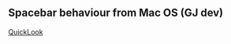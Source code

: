 ## Spacebar behaviour from Mac OS (GJ dev)
[QuickLook](https://www.microsoft.com/en-us/p/quicklook/9nv4bs3l1h4s?activetab=pivot:overviewtab)

